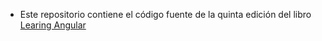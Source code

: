 * Este repositorio contiene el código fuente de la quinta edición del libro [Learing Angular](https://github.com/PacktPublishing/Learning-Angular-Fifth-Edition)

